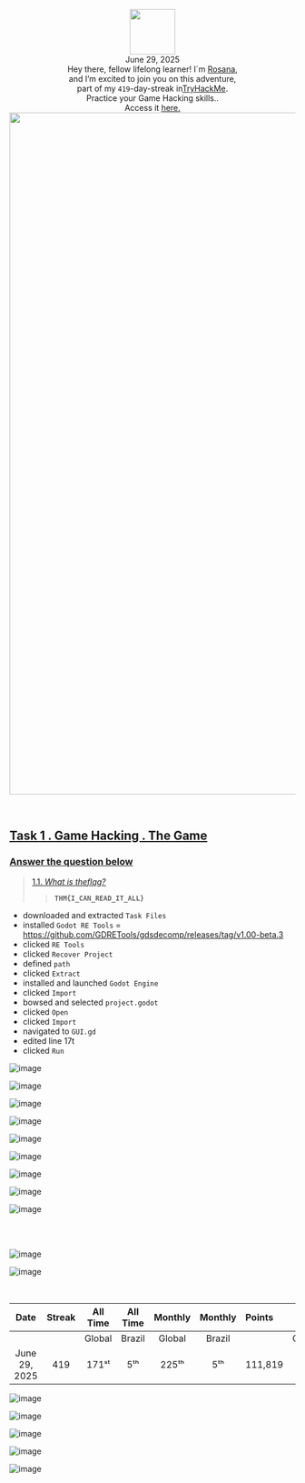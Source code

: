 <p align="center"><img width="80px" src="https://github.com/user-attachments/assets/3d2d1750-a84d-48e6-9a67-50b5a96d5c42"><br>
June 29, 2025<br> Hey there, fellow lifelong learner! I´m <a href="https://www.linkedin.com/in/rosanafssantos/">Rosana</a>,<br>
and I’m excited to join you on this adventure,<br>
part of my <code>419</code>-day-streak in<a href="https://tryhackme.com">TryHackMe</a>.<br>
<em></em>Practice your Game Hacking skills.</em>.<br>Access it <a href="https://tryhackme.com/room/hfb1thegame"</a>here.<br>
<img width="1200px" src="https://github.com/user-attachments/assets/4cffcabc-e4ad-4929-9479-0d57a791c951"></p>

<br>

<h2> Task 1 . Game Hacking . The Game</h2>


<h3 align="left"> Answer the question below</h3>

> 1.1. <em>What is theflag?</em><br><a id='1.1'></a>
>> <strong><code>THM{I_CAN_READ_IT_ALL}</code></strong><br>
<p></p>


<p>

-  downloaded and extracted <code>Task Files</code><br>
-  installed <code>Godot RE Tools</code> = https://github.com/GDRETools/gdsdecomp/releases/tag/v1.00-beta.3<br>
-  clicked <code>RE Tools</code><br>
-  clicked <code>Recover Project</code><br>
-  defined <code>path</code><br>
-  clicked <code>Extract</code><br>
-  installed and launched <code>Godot Engine</code><br>
-  clicked <code>Import</code><br>
-  bowsed and selected <code>project.godot</code><br>
-  clicked <code>Open</code><br>
-  clicked <code>Import</code><br>
-  navigated to <code>GUI.gd</code><br>
-  edited line 17t<br>
-  clicked <code>Run</code>

</p>

![image](https://github.com/user-attachments/assets/af231c34-4766-43cb-81b9-23fb02885f72)

![image](https://github.com/user-attachments/assets/5891e05c-c5d8-4012-9988-940d3daf8975)

![image](https://github.com/user-attachments/assets/92d9a62f-130e-4237-a7a4-57b8d0ab9630)

![image](https://github.com/user-attachments/assets/9c651bb7-a5e3-4fd6-8164-8caee9d8ee78)

![image](https://github.com/user-attachments/assets/d7c6a044-1fdf-4020-8090-889a6c1198bd)

![image](https://github.com/user-attachments/assets/a59db22e-2730-4d06-b210-b0cf771205a1)

![image](https://github.com/user-attachments/assets/42559464-7613-44ab-8e6e-6c3c4322e887)

![image](https://github.com/user-attachments/assets/a005d2b2-05cb-4086-a3c2-617fbd5cf3a2)

![image](https://github.com/user-attachments/assets/d6e508a5-35d5-4b08-8e90-6e7d779d03ba)

<br>
<br>

![image](https://github.com/user-attachments/assets/34831b2e-9c3b-4415-aed7-475fc3d4bba9)

![image](https://github.com/user-attachments/assets/3fefae65-9ad3-445f-9424-02deda36b162)


<br>

<div align="center">

| Date              | Streak   | All Time     | All Time     | Monthly     | Monthly    | Points   | Rooms     | Badges    |
| :---------------: | :------: | :----------: | :----------: | :---------: | :--------: | :------  | :-------: | :-------: |
|                   |          |    Global    |    Brazil    |    Global   |   Brazil   |          | Completed |           |
| June 29, 2025     | 419      |     171ˢᵗ    |      5ᵗʰ     |     225ᵗʰ   |     5ᵗʰ    |  111,819 |    813    |     63    |

</div>

![image](https://github.com/user-attachments/assets/aa56555f-c103-4d6a-9252-38d0338b9783)

![image](https://github.com/user-attachments/assets/097c06fb-e43e-43a7-b41c-6e1ae04c3ba6)

![image](https://github.com/user-attachments/assets/70232021-6396-4b96-b845-59de54091492)

![image](https://github.com/user-attachments/assets/038c83d9-bb92-45b8-b022-9e0fa0e3a4d9)

![image](https://github.com/user-attachments/assets/2ac7c180-37ac-4cd5-97f2-852e53d6024f)

